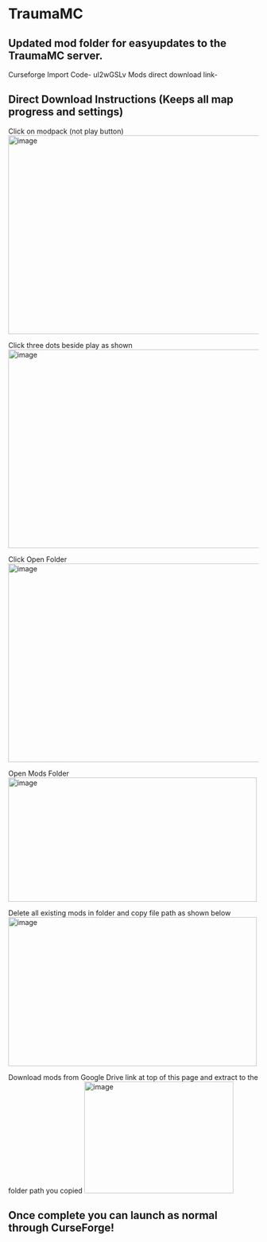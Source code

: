 # TraumaMC
## Updated mod folder for easyupdates to the TraumaMC server.

Curseforge Import Code- uI2wGSLv
Mods direct download link- <link src="https://drive.google.com/file/d/1bBjN31VZIe4I9hVMyOKQM7jrGCuClD-A/view?usp=sharing"/>



## Direct Download Instructions (Keeps all map progress and settings)
Click on modpack (not play button)
<img width="540" height="400" alt="image" src="https://github.com/user-attachments/assets/73e96ebd-1e48-44b5-bca0-3a370e524b3f" />

Click three dots beside play as shown
<img width="540" height="400" alt="image" src="https://github.com/user-attachments/assets/af0056ce-9737-4315-babc-ff25b09002b1" />

Click Open Folder
<img width="540" height="400" alt="image" src="https://github.com/user-attachments/assets/255840a2-98e9-4b0f-be75-78dbfd0c31d2" />

Open Mods Folder
<img width="500" height="250" alt="image" src="https://github.com/user-attachments/assets/e803e518-90e6-436a-9907-448d9e70ec98" />

Delete all existing mods in folder and copy file path as shown below
<img width="500" height="300" alt="image" src="https://github.com/user-attachments/assets/91cdd230-c378-4175-afe4-b5c24208041e" />

Download mods from Google Drive link at top of this page and extract to the folder path you copied
<img width="300" height="225" alt="image" src="https://github.com/user-attachments/assets/250f2577-1222-4e52-ac49-b5df2983aae4" />

## Once complete you can launch as normal through CurseForge!
